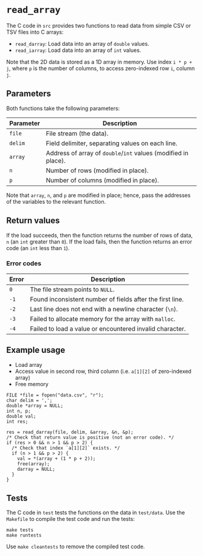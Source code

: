 # `read_array`

The C code in `src` provides two functions to read data from simple CSV or TSV files into C arrays:

- `read_darray`: Load data into an array of `double` values.
- `read_iarray`: Load data into an array of `int` values.

Note that the 2D data is stored as a 1D array in memory.
Use index `i * p + j`, where `p` is the number of columns, to access zero-indexed row `i`, column `j`.

## Parameters

Both functions take the following parameters:

| Parameter  | Description                                                     |
| ---------- | ----------------------------------------------------------------|
| `file`     | File stream (the data).                                         |
| `delim`    | Field delimiter, separating values on each line.                |
| `array`    | Address of array of `double`/`int` values (modified in place).  |
| `n`        | Number of rows (modified in place).                             |
| `p`        | Number of columns (modified in place).                          |

Note that `array`, `n`, and `p` are modified in place;
hence, pass the addresses of the variables to the relevant function.

## Return values

If the load succeeds, then the function returns the number of rows of data, `n` (an `int` greater than `0`).
If the load fails, then the function returns an error code (an `int` less than `1`).

### Error codes

| Error    | Description                                                |
| -------- | -----------------------------------------------------------|
| `0`      | The file stream points to `NULL`.                          |
| `-1`     | Found inconsistent number of fields after the first line.  |
| `-2`     | Last line does not end with a newline character (`\n`).    |
| `-3`     | Failed to allocate memory for the array with `malloc`.     |
| `-4`     | Failed to load a value or encountered invalid character.   |

## Example usage

- Load array
- Access value in second row, third column (i.e. `a[1][2]` of zero-indexed array)
- Free memory

```
FILE *file = fopen("data.csv", "r");
char delim = ',';
double *array = NULL;
int n, p;
double val;
int res;

res = read_darray(file, delim, &array, &n, &p);
/* Check that return value is positive (not an error code). */
if (res > 0 && n > 1 && p > 2) {
  /* Check that index `a[1][2]` exists. */
  if (n > 1 && p > 2) {
    val = *(array + (1 * p + 2));
    free(array);
    darray = NULL;
  }
}
```

## Tests

The C code in `test` tests the functions on the data in `test/data`.
Use the `Makefile` to compile the test code and run the tests:

```
make tests
make runtests
```

Use `make cleantests` to remove the compiled test code.

